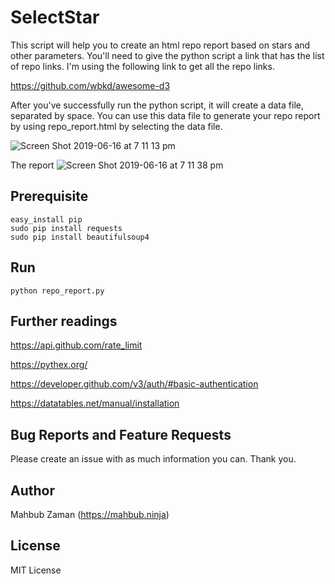 # SelectStar

This script will help you to create an html repo report based on stars and other parameters.
You'll need to give the python script a link that has the list of repo links.
I'm using the following link to get all the repo links.

https://github.com/wbkd/awesome-d3

After you've successfully run the python script, it will create a data file, separated by space.
You can use this data file to generate your repo report by using repo_report.html by selecting the data file.

![Screen Shot 2019-06-16 at 7 11 13 pm](https://user-images.githubusercontent.com/1612112/59562028-a4f58e00-906a-11e9-881e-4df13b415ef9.png)

The report
![Screen Shot 2019-06-16 at 7 11 38 pm](https://user-images.githubusercontent.com/1612112/59562031-aaeb6f00-906a-11e9-93ad-4e01387aa559.png)


## Prerequisite

```
easy_install pip
sudo pip install requests
sudo pip install beautifulsoup4
```

## Run

```
python repo_report.py
```

## Further readings
https://api.github.com/rate_limit

https://pythex.org/

https://developer.github.com/v3/auth/#basic-authentication

https://datatables.net/manual/installation


## Bug Reports and Feature Requests
Please create an issue with as much information you can. Thank you.

## Author

Mahbub Zaman (https://mahbub.ninja)

## License

MIT License

